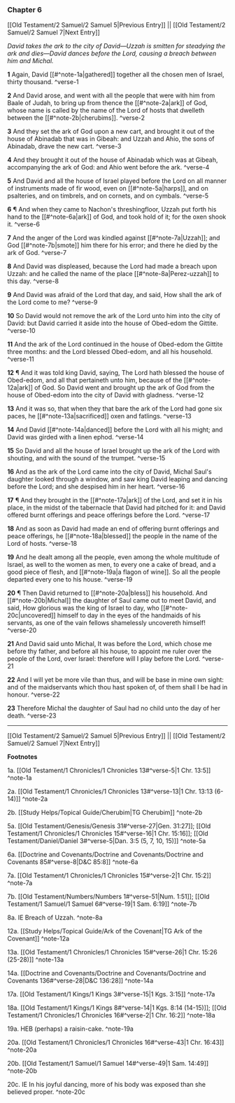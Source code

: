 ### Chapter 6

[[Old Testament/2 Samuel/2 Samuel 5|Previous Entry]]  ||  [[Old Testament/2 Samuel/2 Samuel 7|Next Entry]]

*David takes the ark to the city of David—Uzzah is smitten for steadying the ark and dies—David dances before the Lord, causing a breach between him and Michal.*

**1**  Again, David [[#^note-1a|gathered]] together all the chosen men of Israel, thirty thousand. ^verse-1

**2**  And David arose, and went with all the people that were with him from Baale of Judah, to bring up from thence the [[#^note-2a|ark]] of God, whose name is called by the name of the Lord of hosts that dwelleth between the [[#^note-2b|cherubims]]. ^verse-2

**3**  And they set the ark of God upon a new cart, and brought it out of the house of Abinadab that was in Gibeah: and Uzzah and Ahio, the sons of Abinadab, drave the new cart. ^verse-3

**4**  And they brought it out of the house of Abinadab which was at Gibeah, accompanying the ark of God: and Ahio went before the ark. ^verse-4

**5**  And David and all the house of Israel played before the Lord on all manner of instruments made of fir wood, even on [[#^note-5a|harps]], and on psalteries, and on timbrels, and on cornets, and on cymbals. ^verse-5

**6**  ¶ And when they came to Nachon's threshingfloor, Uzzah put forth his hand to the [[#^note-6a|ark]] of God, and took hold of it; for the oxen shook it. ^verse-6

**7**  And the anger of the Lord was kindled against [[#^note-7a|Uzzah]]; and God [[#^note-7b|smote]] him there for his error; and there he died by the ark of God. ^verse-7

**8**  And David was displeased, because the Lord had made a breach upon Uzzah: and he called the name of the place [[#^note-8a|Perez-uzzah]] to this day. ^verse-8

**9**  And David was afraid of the Lord that day, and said, How shall the ark of the Lord come to me? ^verse-9

**10**  So David would not remove the ark of the Lord unto him into the city of David: but David carried it aside into the house of Obed-edom the Gittite. ^verse-10

**11**  And the ark of the Lord continued in the house of Obed-edom the Gittite three months: and the Lord blessed Obed-edom, and all his household. ^verse-11

**12**  ¶ And it was told king David, saying, The Lord hath blessed the house of Obed-edom, and all that pertaineth unto him, because of the [[#^note-12a|ark]] of God. So David went and brought up the ark of God from the house of Obed-edom into the city of David with gladness. ^verse-12

**13**  And it was so, that when they that bare the ark of the Lord had gone six paces, he [[#^note-13a|sacrificed]] oxen and fatlings. ^verse-13

**14**  And David [[#^note-14a|danced]] before the Lord with all his might; and David was girded with a linen ephod. ^verse-14

**15**  So David and all the house of Israel brought up the ark of the Lord with shouting, and with the sound of the trumpet. ^verse-15

**16**  And as the ark of the Lord came into the city of David, Michal Saul's daughter looked through a window, and saw king David leaping and dancing before the Lord; and she despised him in her heart. ^verse-16

**17**  ¶ And they brought in the [[#^note-17a|ark]] of the Lord, and set it in his place, in the midst of the tabernacle that David had pitched for it: and David offered burnt offerings and peace offerings before the Lord. ^verse-17

**18**  And as soon as David had made an end of offering burnt offerings and peace offerings, he [[#^note-18a|blessed]] the people in the name of the Lord of hosts. ^verse-18

**19**  And he dealt among all the people, even among the whole multitude of Israel, as well to the women as men, to every one a cake of bread, and a good piece of flesh, and [[#^note-19a|a flagon of wine]]. So all the people departed every one to his house. ^verse-19

**20**  ¶ Then David returned to [[#^note-20a|bless]] his household. And [[#^note-20b|Michal]] the daughter of Saul came out to meet David, and said, How glorious was the king of Israel to day, who [[#^note-20c|uncovered]] himself to day in the eyes of the handmaids of his servants, as one of the vain fellows shamelessly uncovereth himself! ^verse-20

**21**  And David said unto Michal, It was before the Lord, which chose me before thy father, and before all his house, to appoint me ruler over the people of the Lord, over Israel: therefore will I play before the Lord. ^verse-21

**22**  And I will yet be more vile than thus, and will be base in mine own sight: and of the maidservants which thou hast spoken of, of them shall I be had in honour. ^verse-22

**23**  Therefore Michal the daughter of Saul had no child unto the day of her death. ^verse-23


---
[[Old Testament/2 Samuel/2 Samuel 5|Previous Entry]]  ||  [[Old Testament/2 Samuel/2 Samuel 7|Next Entry]]


**Footnotes**


1a. [[Old Testament/1 Chronicles/1 Chronicles 13#^verse-5|1 Chr. 13:5]] ^note-1a

2a. [[Old Testament/1 Chronicles/1 Chronicles 13#^verse-13|1 Chr. 13:13 (6-14)]] ^note-2a

2b. [[Study Helps/Topical Guide/Cherubim|TG Cherubim]] ^note-2b

5a. [[Old Testament/Genesis/Genesis 31#^verse-27|Gen. 31:27]]; [[Old Testament/1 Chronicles/1 Chronicles 15#^verse-16|1 Chr. 15:16]]; [[Old Testament/Daniel/Daniel 3#^verse-5|Dan. 3:5 (5, 7, 10, 15)]] ^note-5a

6a. [[Doctrine and Covenants/Doctrine and Covenants/Doctrine and Covenants 85#^verse-8|D&C 85:8]] ^note-6a

7a. [[Old Testament/1 Chronicles/1 Chronicles 15#^verse-2|1 Chr. 15:2]] ^note-7a

7b. [[Old Testament/Numbers/Numbers 1#^verse-51|Num. 1:51]]; [[Old Testament/1 Samuel/1 Samuel 6#^verse-19|1 Sam. 6:19]] ^note-7b

8a. IE Breach of Uzzah. ^note-8a

12a. [[Study Helps/Topical Guide/Ark of the Covenant|TG Ark of the Covenant]] ^note-12a

13a. [[Old Testament/1 Chronicles/1 Chronicles 15#^verse-26|1 Chr. 15:26 (25-28)]] ^note-13a

14a. [[Doctrine and Covenants/Doctrine and Covenants/Doctrine and Covenants 136#^verse-28|D&C 136:28]] ^note-14a

17a. [[Old Testament/1 Kings/1 Kings 3#^verse-15|1 Kgs. 3:15]] ^note-17a

18a. [[Old Testament/1 Kings/1 Kings 8#^verse-14|1 Kgs. 8:14 (14-15)]]; [[Old Testament/1 Chronicles/1 Chronicles 16#^verse-2|1 Chr. 16:2]] ^note-18a

19a. HEB (perhaps) a raisin-cake. ^note-19a

20a. [[Old Testament/1 Chronicles/1 Chronicles 16#^verse-43|1 Chr. 16:43]] ^note-20a

20b. [[Old Testament/1 Samuel/1 Samuel 14#^verse-49|1 Sam. 14:49]] ^note-20b

20c. IE In his joyful dancing, more of his body was exposed than she believed proper. ^note-20c